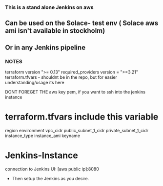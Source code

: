 ### This is a stand alone Jenkins on aws
## Can be used on the Solace- test env ( Solace aws ami isn't available in stockholm)
## Or in any Jenkins pipeline


### NOTES
terraform version ">= 0.13"
required_providers version = ">=3.21"
terraform.tfvars - shouldnt be in the repo, but for easier understanding/usage its here


DONT FOREGET THE aws key pem, if you want to ssh into the jenkins instance

# terraform.tfvars include this variable
region
environment
vpc_cidr
public_subnet_1_cidr
private_subnet_1_cidr
instance_type
instance_ami
keyname


# Jenkins-Instance
connection to Jenkins UI:
[aws public ip]:8080
- Then setup the Jenkins as you desire.
